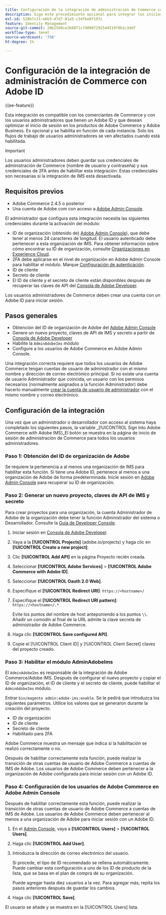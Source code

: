 ```yaml
---
title: Configuración de la integración de administración de Commerce con ID
description: Siga este procedimiento opcional para integrar los inicios de sesión de cuenta de usuario de administrador de Adobe Commerce con Adobe ID.
exl-id: 518b7c21-e6b3-47d7-81a5-c34fbe0f197c
feature: Identity Management
source-git-commit: 20b2560ce2b8071c740907292544519f8b1c3ddf
workflow-type: tm+mt
source-wordcount: '758'
ht-degree: 1%

---
```


# Configuración de la integración de administración de Commerce con Adobe ID

{{ee-feature}}

Esta integración es compatible con los comerciantes de Commerce y con los usuarios administradores que tienen un Adobe ID y que desean optimizar el inicio de sesión en los productos de Adobe Commerce y Adobe Business. Es opcional y se habilita en función de cada instancia. Solo los flujos de trabajo de usuarios administradores se ven afectados cuando está habilitada. 

>[!IMPORTANT]
>
>Los usuarios administradores deben guardar sus credenciales de administración de Commerce (nombre de usuario y contraseña) y sus credenciales de 2FA antes de habilitar esta integración. Estas credenciales son necesarias si la integración de IMS está desactivada.

## Requisitos previos

* Adobe Commerce 2.4.5 o posterior
* Una cuenta de Adobe.com con acceso a [Adobe Admin Console](https://adminconsole.adobe.com/).

El administrador que configura esta integración necesita las siguientes credenciales durante la activación del módulo:

* ID de organización (obtenido de) [Adobe Admin Console](https://adminconsole.adobe.com/)), que debe tener al menos 24 caracteres de longitud. El usuario autenticado debe pertenecer a esta organización de IMS. Para obtener información sobre cómo encontrar su ID de organización, consulte [Organizaciones en Experience Cloud](https://experienceleague.adobe.com/docs/core-services/interface/administration/organizations.html).
* 2FA debe aplicarse en el nivel de organización en Adobe Admin Console para habilitar el módulo. Marque [Configuración de autenticación](https://helpx.adobe.com/enterprise/using/authentication-settings.html#two-step-verification).
* ID de cliente
* Secreto de cliente
* El ID de cliente y el secreto de cliente están disponibles después de recuperar las claves de API del [Consola de Adobe Developer](https://developer.adobe.com/developer-console/docs/guides/credentials/).

Los usuarios administradores de Commerce deben crear una cuenta con un Adobe ID para iniciar sesión.

## Pasos generales

* Obtención del ID de organización de Adobe del [Adobe Admin Console](https://adminconsole.adobe.com/)
* Genere un nuevo proyecto, claves de API de IMS y secreto a partir de [Consola de Adobe Developer](https://developer.adobe.com/)
* Habilite la `AdminAdobeIms` módulo
* Configure a los usuarios de Adobe Commerce en Adobe Admin Console.

Una integración correcta requiere que todos los usuarios de Adobe Commerce tengan cuentas de usuario de administrador con el mismo nombre y dirección de correo electrónico principal. Si no existe una cuenta de usuario Administrador que coincida, un usuario con los permisos necesarios (normalmente asignados a la función Administrador) debe hacerlo manualmente [crear la cuenta de usuario de administrador](../systems/permissions-users-all.md#create-a-user) con el mismo nombre y correo electrónico.

## Configuración de la integración

Una vez que un administrador o desarrollador con acceso al sistema haya completado los siguientes pasos, la variable _[!UICONTROL Sign into Adobe Commerce with Adobe IMS]_El botón se muestra en la página de inicio de sesión de administración de Commerce para todos los usuarios administradores.

### Paso 1: Obtención del ID de organización de Adobe

Se requiere la pertenencia a al menos una organización de IMS para habilitar esta función. Si tiene una Adobe ID, pertenece al menos a una organización de Adobe de forma predeterminada. Inicie sesión en [Adobe Admin Console](https://adminconsole.adobe.com/) para recuperar su ID de organización.

### Paso 2: Generar un nuevo proyecto, claves de API de IMS y secreto

Para crear proyectos para una organización, la cuenta Administrador de Adobe de la organización debe tener la función Administrador del sistema o Desarrollador. Consulte la [Guía de Developer Console](https://developer.adobe.com/developer-console/docs/guides/projects/).

1. Iniciar sesión en [Consola de Adobe Developer](https://developer.adobe.com/).
1. Vaya a la **[!UICONTROL Projects]** (adobe.io/projects) y haga clic en **[!UICONTROL Create a new project]**.
1. Clic **[!UICONTROL Add API]** en la página Proyecto recién creada.
1. Seleccionar **[!UICONTROL Adobe Services]** > **[!UICONTROL Adobe Commerce with Adobe ID]**.
1. Seleccionar **[!UICONTROL Oauth 2.0 Web]**.
1. Especifique el **[!UICONTROL Redirect URI]**: `https://<hostname>/`
1. Especifique el **[!UICONTROL Redirect URI pattern]**: `https://<hostname>/.*`

   Evite los puntos del nombre de host anteponiendo a los puntos `\\`. Añadir un comodín al final de la URL admite la clave secreta de administrador de Adobe Commerce.

1. Haga clic **[!UICONTROL Save configured API]**.
1. Copie el [!UICONTROL Client ID] y [!UICONTROL Client Secret] claves del proyecto creado.

### Paso 3: Habilitar el módulo AdminAdobeIms

El `AdminAdobeIms` es responsable de la integración de Adobe Commerce/Adobe IMS. Después de configurar el nuevo proyecto y copiar el ID de organización, el ID de cliente y el secreto de cliente, puede habilitar el `AdminAdobeIms` módulo.

Entrar `bin/magento admin:adobe-ims:enable`. Se le pedirá que introduzca los siguientes parámetros. Utilice los valores que se generaron durante la creación del proyecto.

* ID de organización
* ID de cliente
* Secreto de cliente
* Habilitado para 2FA

Adobe Commerce muestra un mensaje que indica si la habilitación se realizó correctamente o no.

Después de habilitar correctamente esta función, puede realizar la transición de otras cuentas de usuario de Adobe Commerce a cuentas de IMS de Adobe. Los usuarios de Adobe Commerce deben pertenecer a la organización de Adobe configurada para iniciar sesión con un Adobe ID.

### Paso 4: Configuración de los usuarios de Adobe Commerce en Adobe Admin Console

Después de habilitar correctamente esta función, puede realizar la transición de otras cuentas de usuario de Adobe Commerce a cuentas de IMS de Adobe. Los usuarios de Adobe Commerce deben pertenecer al menos a una organización de Adobe para iniciar sesión con un Adobe ID.

1. En el [Admin Console](https://helpx.adobe.com/es/enterprise/using/admin-console.html), vaya a **[!UICONTROL Users]**  > **[!UICONTROL Users]**.

1. Haga clic **[!UICONTROL Add User]**.

1. Introduzca la dirección de correo electrónico del usuario.

   Si procede, el tipo de ID recomendado se rellena automáticamente. Puede cambiar esta configuración a uno de los ID de producto de la lista, que se basa en el plan de compra de su organización.

   Puede agregar hasta diez usuarios a la vez. Para agregar más, repita los pasos anteriores después de guardar los cambios.

1. Haga clic **[!UICONTROL Save]**.

El usuario se añade y se muestra en la [!UICONTROL Users] lista.
